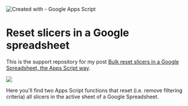 ![Created with - Google Apps Script](https://img.shields.io/static/v1?label=Created+with&message=Google+Apps+Script&color=blue)

# Reset slicers in a Google spreadsheet

This is the support repository for my post [Bulk reset slicers in a Google Spreadsheet, the Apps Script way](https://pablofelip.online/bulk-reset-slicers-gas/).

![](https://user-images.githubusercontent.com/12829262/151871996-7d268d15-c522-4bdb-bdae-5aba9213d909.png)

Here you'll find two Apps Script functions that reset (i.e. remove filtering criteria) all slicers in the active sheet of a Google Spreadsheet.
